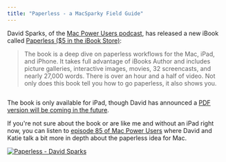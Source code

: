 ```yaml
---
title: "Paperless - a MacSparky Field Guide"
---
```

<p>David Sparks, of the <a href="https://5by5.tv/mpu">Mac Power Users podcast</a>, has released a new iBook called <a href="https://click.linksynergy.com/fs-bin/stat?id=6PFrOqNV4B8&offerid=146261&type=3&subid=0&tmpid=1826&RD_PARM1=http%253A%252F%252Fitunes.apple.com%252Fca%252Fbook%252Fpaperless%252Fid520393162%253Fmt%253D11%2526uo%253D4%2526partnerId%253D30" target="itunes_store">Paperless ($5 in the iBook Store)</a>:</p>
<blockquote><p>
  The book is a deep dive on paperless workflows for the Mac, iPad, and iPhone. It takes full advantage of iBooks Author and includes picture galleries, interactive images, movies, 32 screencasts, and nearly 27,000 words. There is over an hour and a half of video. Not only does this book tell you how to go paperless, it also shows you.
</p></blockquote>
<p><img src="https://chrisenns.com/wp-content/uploads/2012/05/Paperless-A-MacSparky-Field-Guide.jpg" alt="" title="Paperless - A MacSparky Field Guide" class="aligncenter size-full wp-image-20399" /></p>
<p>The book is only available for iPad, though David has announced a <a href="https://www.macsparky.com/blog/2012/5/11/paperless-update.html">PDF version will be coming in the future</a>.</p>
<p>If you're not sure about the book or are like me and without an iPad right now, you can listen to <a href="https://5by5.tv/mpu/85">episode 85 of Mac Power Users</a> where David and Katie talk a bit more in depth about the paperless idea for Mac.</p>
<p><a href="https://click.linksynergy.com/fs-bin/stat?id=6PFrOqNV4B8&offerid=146261&type=3&subid=0&tmpid=1826&RD_PARM1=http%253A%252F%252Fitunes.apple.com%252Fca%252Fbook%252Fpaperless%252Fid520393162%253Fmt%253D11%2526uo%253D4%2526partnerId%253D30" target="itunes_store"><img src="https://r.mzstatic.com/images/web/linkmaker/badge_bookstore-lrg.gif" alt="Paperless - David Sparks" style="border: 0;"/></a></p>
